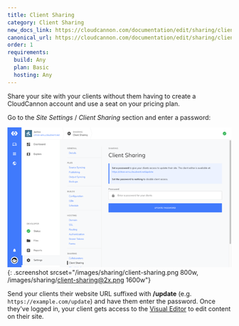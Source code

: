 ```yaml
---
title: Client Sharing
category: Client Sharing
new_docs_link: https://cloudcannon.com/documentation/edit/sharing/client-sharing/
canonical_url: https://cloudcannon.com/documentation/edit/sharing/client-sharing/
order: 1
requirements:
  build: Any
  plan: Basic
  hosting: Any
---
```


Share your site with your clients without them having to create a CloudCannon account and use a seat on your pricing plan.

Go to the *Site Settings* / *Client Sharing* section and enter a password:

![Client Sharing](/images/sharing/client-sharing.png){: .screenshot srcset="/images/sharing/client-sharing.png 800w, /images/sharing/client-sharing@2x.png 1600w"}

Send your clients their website URL suffixed with **/update** (e.g. `https://example.com/update`) and have them enter the password. Once they've logged in, your client gets access to the [Visual Editor](/editing/editors/visual-editor/) to edit content on their site.